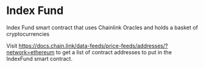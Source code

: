 # Index Fund
Index Fund smart contract that uses Chainlink Oracles and holds a basket of cryptocurrencies

Visit https://docs.chain.link/data-feeds/price-feeds/addresses/?network=ethereum to get a list of contract addresses to put in the IndexFund smart contract.
